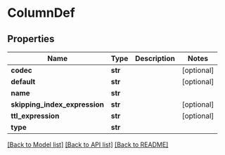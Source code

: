 # ColumnDef

## Properties
Name | Type | Description | Notes
------------ | ------------- | ------------- | -------------
**codec** | **str** |  | [optional] 
**default** | **str** |  | [optional] 
**name** | **str** |  | 
**skipping_index_expression** | **str** |  | [optional] 
**ttl_expression** | **str** |  | [optional] 
**type** | **str** |  | 

[[Back to Model list]](../README.md#documentation-for-models) [[Back to API list]](../README.md#documentation-for-api-endpoints) [[Back to README]](../README.md)

